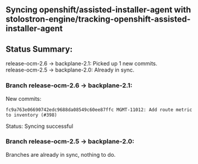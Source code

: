 ## Syncing openshift/assisted-installer-agent with stolostron-engine/tracking-openshift-assisted-installer-agent

## Status Summary:

release-ocm-2.6 -> backplane-2.1: Picked up 1 new commits.  
release-ocm-2.5 -> backplane-2.0: Already in sync.  

### Branch release-ocm-2.6 -> backplane-2.1:

New commits:

```
fc9a763e06690742edc9688da08549c60ee87ffc MGMT-11012: Add route metric to inventory (#398)
```

Status: Syncing successful

### Branch release-ocm-2.5 -> backplane-2.0:

Branches are already in sync, nothing to do.
